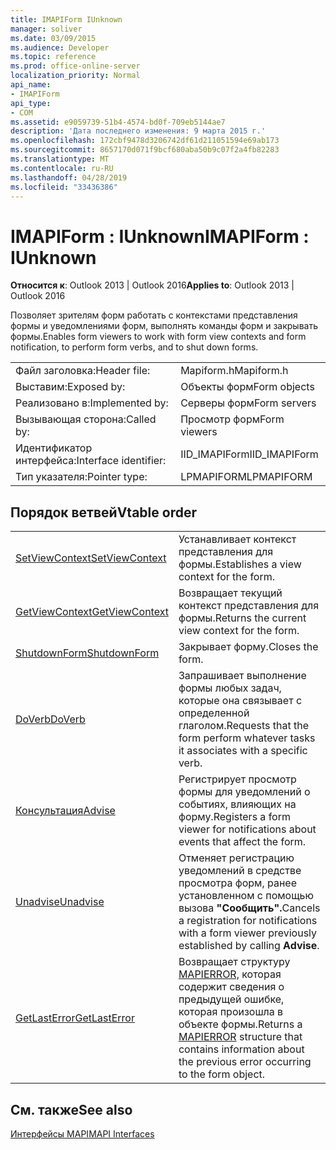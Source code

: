 ```yaml
---
title: IMAPIForm IUnknown
manager: soliver
ms.date: 03/09/2015
ms.audience: Developer
ms.topic: reference
ms.prod: office-online-server
localization_priority: Normal
api_name:
- IMAPIForm
api_type:
- COM
ms.assetid: e9059739-51b4-4574-bd0f-709eb5144ae7
description: 'Дата последнего изменения: 9 марта 2015 г.'
ms.openlocfilehash: 172cbf9478d3206742df61d211051594e69ab173
ms.sourcegitcommit: 8657170d071f9bcf680aba50b9c07f2a4fb82283
ms.translationtype: MT
ms.contentlocale: ru-RU
ms.lasthandoff: 04/28/2019
ms.locfileid: "33436386"
---
```

# <a name="imapiform--iunknown"></a><span data-ttu-id="40c0b-103">IMAPIForm : IUnknown</span><span class="sxs-lookup"><span data-stu-id="40c0b-103">IMAPIForm : IUnknown</span></span>

  
  
<span data-ttu-id="40c0b-104">**Относится к**: Outlook 2013 | Outlook 2016</span><span class="sxs-lookup"><span data-stu-id="40c0b-104">**Applies to**: Outlook 2013 | Outlook 2016</span></span> 
  
<span data-ttu-id="40c0b-105">Позволяет зрителям форм работать с контекстами представления формы и уведомлениями форм, выполнять команды форм и закрывать формы.</span><span class="sxs-lookup"><span data-stu-id="40c0b-105">Enables form viewers to work with form view contexts and form notification, to perform form verbs, and to shut down forms.</span></span>
  
|||
|:-----|:-----|
|<span data-ttu-id="40c0b-106">Файл заголовка:</span><span class="sxs-lookup"><span data-stu-id="40c0b-106">Header file:</span></span>  <br/> |<span data-ttu-id="40c0b-107">Mapiform.h</span><span class="sxs-lookup"><span data-stu-id="40c0b-107">Mapiform.h</span></span>  <br/> |
|<span data-ttu-id="40c0b-108">Выставим:</span><span class="sxs-lookup"><span data-stu-id="40c0b-108">Exposed by:</span></span>  <br/> |<span data-ttu-id="40c0b-109">Объекты форм</span><span class="sxs-lookup"><span data-stu-id="40c0b-109">Form objects</span></span>  <br/> |
|<span data-ttu-id="40c0b-110">Реализовано в:</span><span class="sxs-lookup"><span data-stu-id="40c0b-110">Implemented by:</span></span>  <br/> |<span data-ttu-id="40c0b-111">Серверы форм</span><span class="sxs-lookup"><span data-stu-id="40c0b-111">Form servers</span></span>  <br/> |
|<span data-ttu-id="40c0b-112">Вызывающая сторона:</span><span class="sxs-lookup"><span data-stu-id="40c0b-112">Called by:</span></span>  <br/> |<span data-ttu-id="40c0b-113">Просмотр форм</span><span class="sxs-lookup"><span data-stu-id="40c0b-113">Form viewers</span></span>  <br/> |
|<span data-ttu-id="40c0b-114">Идентификатор интерфейса:</span><span class="sxs-lookup"><span data-stu-id="40c0b-114">Interface identifier:</span></span>  <br/> |<span data-ttu-id="40c0b-115">IID_IMAPIForm</span><span class="sxs-lookup"><span data-stu-id="40c0b-115">IID_IMAPIForm</span></span>  <br/> |
|<span data-ttu-id="40c0b-116">Тип указателя:</span><span class="sxs-lookup"><span data-stu-id="40c0b-116">Pointer type:</span></span>  <br/> |<span data-ttu-id="40c0b-117">LPMAPIFORM</span><span class="sxs-lookup"><span data-stu-id="40c0b-117">LPMAPIFORM</span></span>  <br/> |
   
## <a name="vtable-order"></a><span data-ttu-id="40c0b-118">Порядок ветвей</span><span class="sxs-lookup"><span data-stu-id="40c0b-118">Vtable order</span></span>

|||
|:-----|:-----|
|[<span data-ttu-id="40c0b-119">SetViewContext</span><span class="sxs-lookup"><span data-stu-id="40c0b-119">SetViewContext</span></span>](imapiform-setviewcontext.md) <br/> |<span data-ttu-id="40c0b-120">Устанавливает контекст представления для формы.</span><span class="sxs-lookup"><span data-stu-id="40c0b-120">Establishes a view context for the form.</span></span>  <br/> |
|[<span data-ttu-id="40c0b-121">GetViewContext</span><span class="sxs-lookup"><span data-stu-id="40c0b-121">GetViewContext</span></span>](imapiform-getviewcontext.md) <br/> |<span data-ttu-id="40c0b-122">Возвращает текущий контекст представления для формы.</span><span class="sxs-lookup"><span data-stu-id="40c0b-122">Returns the current view context for the form.</span></span>  <br/> |
|[<span data-ttu-id="40c0b-123">ShutdownForm</span><span class="sxs-lookup"><span data-stu-id="40c0b-123">ShutdownForm</span></span>](imapiform-shutdownform.md) <br/> |<span data-ttu-id="40c0b-124">Закрывает форму.</span><span class="sxs-lookup"><span data-stu-id="40c0b-124">Closes the form.</span></span>  <br/> |
|[<span data-ttu-id="40c0b-125">DoVerb</span><span class="sxs-lookup"><span data-stu-id="40c0b-125">DoVerb</span></span>](imapiform-doverb.md) <br/> |<span data-ttu-id="40c0b-126">Запрашивает выполнение формы любых задач, которые она связывает с определенной глаголом.</span><span class="sxs-lookup"><span data-stu-id="40c0b-126">Requests that the form perform whatever tasks it associates with a specific verb.</span></span>  <br/> |
|[<span data-ttu-id="40c0b-127">Консультация</span><span class="sxs-lookup"><span data-stu-id="40c0b-127">Advise</span></span>](imapiform-advise.md) <br/> |<span data-ttu-id="40c0b-128">Регистрирует просмотр формы для уведомлений о событиях, влияющих на форму.</span><span class="sxs-lookup"><span data-stu-id="40c0b-128">Registers a form viewer for notifications about events that affect the form.</span></span>  <br/> |
|[<span data-ttu-id="40c0b-129">Unadvise</span><span class="sxs-lookup"><span data-stu-id="40c0b-129">Unadvise</span></span>](imapiform-unadvise.md) <br/> |<span data-ttu-id="40c0b-130">Отменяет регистрацию уведомлений в средстве просмотра форм, ранее установленном с помощью вызова **"Сообщить".**</span><span class="sxs-lookup"><span data-stu-id="40c0b-130">Cancels a registration for notifications with a form viewer previously established by calling **Advise**.</span></span>  <br/> |
|[<span data-ttu-id="40c0b-131">GetLastError</span><span class="sxs-lookup"><span data-stu-id="40c0b-131">GetLastError</span></span>](imapiform-getlasterror.md) <br/> |<span data-ttu-id="40c0b-132">Возвращает структуру [MAPIERROR,](mapierror.md) которая содержит сведения о предыдущей ошибке, которая произошла в объекте формы.</span><span class="sxs-lookup"><span data-stu-id="40c0b-132">Returns a [MAPIERROR](mapierror.md) structure that contains information about the previous error occurring to the form object.</span></span>  <br/> |
   
## <a name="see-also"></a><span data-ttu-id="40c0b-133">См. также</span><span class="sxs-lookup"><span data-stu-id="40c0b-133">See also</span></span>



[<span data-ttu-id="40c0b-134">Интерфейсы MAPI</span><span class="sxs-lookup"><span data-stu-id="40c0b-134">MAPI Interfaces</span></span>](mapi-interfaces.md)

